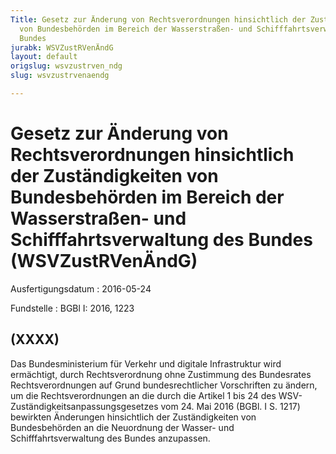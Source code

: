 ```yaml
---
Title: Gesetz zur Änderung von Rechtsverordnungen hinsichtlich der Zuständigkeiten
  von Bundesbehörden im Bereich der Wasserstraßen- und Schifffahrtsverwaltung des
  Bundes
jurabk: WSVZustRVenÄndG
layout: default
origslug: wsvzustrven_ndg
slug: wsvzustrvenaendg

---
```


# Gesetz zur Änderung von Rechtsverordnungen hinsichtlich der Zuständigkeiten von Bundesbehörden im Bereich der Wasserstraßen- und Schifffahrtsverwaltung des Bundes (WSVZustRVenÄndG)

Ausfertigungsdatum
:   2016-05-24

Fundstelle
:   BGBl I: 2016, 1223


## (XXXX)

Das Bundesministerium für Verkehr und digitale Infrastruktur wird
ermächtigt, durch Rechtsverordnung ohne Zustimmung des Bundesrates
Rechtsverordnungen auf Grund bundesrechtlicher Vorschriften zu ändern,
um die Rechtsverordnungen an die durch die Artikel 1 bis 24 des WSV-
Zuständigkeitsanpassungsgesetzes vom 24. Mai 2016 (BGBl. I S. 1217)
bewirkten Änderungen hinsichtlich der Zuständigkeiten von
Bundesbehörden an die Neuordnung der Wasser- und
Schifffahrtsverwaltung des Bundes anzupassen.

